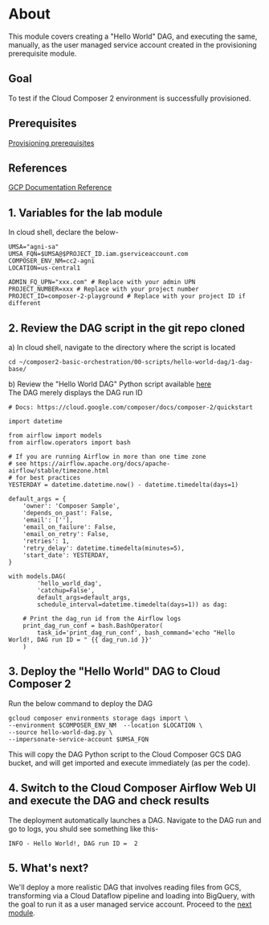 # About

This module covers creating a "Hello World" DAG, and executing the same, manually, as the user managed service account created in the provisioning prerequisite module.<br>

## Goal
To test if the Cloud Composer 2 environment is successfully provisioned.

## Prerequisites
[Provisioning prerequisites](02-prerequisites.md)<br>

## References
[GCP Documentation Reference](https://cloud.google.com/composer/docs/composer-2/quickstart)<br>

## 1. Variables for the lab module

In cloud shell, declare the below-
```
UMSA="agni-sa"
UMSA_FQN=$UMSA@$PROJECT_ID.iam.gserviceaccount.com
COMPOSER_ENV_NM=cc2-agni
LOCATION=us-central1

ADMIN_FQ_UPN="xxx.com" # Replace with your admin UPN
PROJECT_NUMBER=xxx # Replace with your project number
PROJECT_ID=composer-2-playground # Replace with your project ID if different
```

## 2. Review the DAG script in the git repo cloned 

a) In cloud shell, navigate to the directory where the script is located
```
cd ~/composer2-basic-orchestration/00-scripts/hello-world-dag/1-dag-base/
```

b) Review the "Hello World DAG" Python script available [here](00-scripts/hello-world-dag/1-dag-base/hello-world-dag.py)
<br>
The DAG merely displays the DAG run ID

```
# Docs: https://cloud.google.com/composer/docs/composer-2/quickstart

import datetime

from airflow import models
from airflow.operators import bash

# If you are running Airflow in more than one time zone
# see https://airflow.apache.org/docs/apache-airflow/stable/timezone.html
# for best practices
YESTERDAY = datetime.datetime.now() - datetime.timedelta(days=1)

default_args = {
    'owner': 'Composer Sample',
    'depends_on_past': False,
    'email': [''],
    'email_on_failure': False,
    'email_on_retry': False,
    'retries': 1,
    'retry_delay': datetime.timedelta(minutes=5),
    'start_date': YESTERDAY,
}

with models.DAG(
        'hello_world_dag',
        'catchup=False',
        default_args=default_args,
        schedule_interval=datetime.timedelta(days=1)) as dag:

    # Print the dag_run id from the Airflow logs
    print_dag_run_conf = bash.BashOperator(
        task_id='print_dag_run_conf', bash_command='echo "Hello World!, DAG run ID = " {{ dag_run.id }}'
    )
```

## 3. Deploy the "Hello World" DAG to Cloud Composer 2

Run the below command to deploy the DAG

```
gcloud composer environments storage dags import \
--environment $COMPOSER_ENV_NM  --location $LOCATION \
--source hello-world-dag.py \
--impersonate-service-account $UMSA_FQN
```

This will copy the DAG Python script to the Cloud Composer GCS DAG bucket, and will get imported and execute immediately (as per the code).

## 4. Switch to the Cloud Composer Airflow Web UI and execute the DAG and check results

The deployment automatically launches a DAG.
Navigate to the DAG run and go to logs, you shuld see something like this-
```
INFO - Hello World!, DAG run ID =  2
```

## 5. What's next?

We'll deploy a more realistic DAG that involves reading files from GCS, transforming via a Cloud Dataflow pipeline and loading into BigQuery, with the goal to run it as a user managed service account. Proceed to the [next module](04-data-integration-dag.md).
